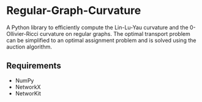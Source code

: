 # Regular-Graph-Curvature

A Python library to efficiently compute the Lin-Lu-Yau curvature and the 0-Ollivier-Ricci curvature on regular graphs. The optimal transport problem can be simplified to an optimal assignment problem and is solved using the auction algorithm.

## Requirements
- NumPy
- NetworkX
- NetworKit
